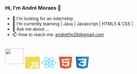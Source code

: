 ### Hi, I'm André Moraes 👋

- 🔭 I'm looking for an internship
- 🌱 I’m currently learning | Java | Javascript | HTML5 & CSS |
- 💬 Ask me about ...
- 📫 How to reach me: andretfm26@gmail.com

<div style="display: inline_block"><br>
  <img  height="50" width="60" src="https://cdn.jsdelivr.net/gh/devicons/devicon/icons/java/java-original.svg" />
  <img align="center" alt="Rafa-Js" height="40" width="50" src="https://raw.githubusercontent.com/devicons/devicon/master/icons/javascript/javascript-plain.svg">
    <img align="center" alt="Rafa-React" height="40" width="50" src="https://raw.githubusercontent.com/devicons/devicon/master/icons/react/react-original.svg">
  <img align="center" alt="Rafa-HTML" height="40" width="50" src="https://raw.githubusercontent.com/devicons/devicon/master/icons/html5/html5-original.svg">
  <img align="center" alt="Rafa-CSS" height="40" width="50" src="https://raw.githubusercontent.com/devicons/devicon/master/icons/css3/css3-original.svg">
</div>

##



